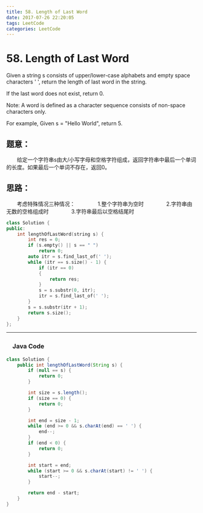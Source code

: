```yaml
---
title: 58. Length of Last Word
date: 2017-07-26 22:20:05
tags: LeetCode
categories: LeetCode
---
```


# 58. Length of Last Word

Given a string s consists of upper/lower-case alphabets and empty space characters ' ', return the length of last word in the string.

If the last word does not exist, return 0.

Note: A word is defined as a character sequence consists of non-space characters only.

For example,
Given s = "Hello World",
return 5.

<!--more-->

## 题意：

　　给定一个字符串s由大/小写字母和空格字符组成，返回字符串中最后一个单词的长度。如果最后一个单词不存在，返回0。

## 思路：

　　考虑特殊情况三种情况：
　　　　1.整个字符串为空时
　　　　2.字符串由无数的空格组成时
　　　　3.字符串最后以空格结尾时

```c++
class Solution {
public:
	int lengthOfLastWord(string s) {
		int res = 0;
		if (s.empty() || s == " ")
			return 0;
		auto itr = s.find_last_of(' ');
		while (itr == s.size() - 1) {
			if (itr == 0)
			{
				return res;
			}
			s = s.substr(0, itr);
			itr = s.find_last_of(' ');
		}
		s = s.substr(itr + 1);
		return s.size();
	}
};
```

---------------------------------------------------
### 　Java Code
```Java
class Solution {
    public int lengthOfLastWord(String s) {
        if (null == s) {
            return 0;
        }  

        int size = s.length();
        if (size == 0) {
            return 0;
        }

        int end = size - 1;
        while (end >= 0 && s.charAt(end) == ' ') {
            end--;
        }
        if (end < 0) {
            return 0;
        }

        int start = end;
        while (start >= 0 && s.charAt(start) != ' ') {
            start--;
        }

        return end - start;
    }
}
```
